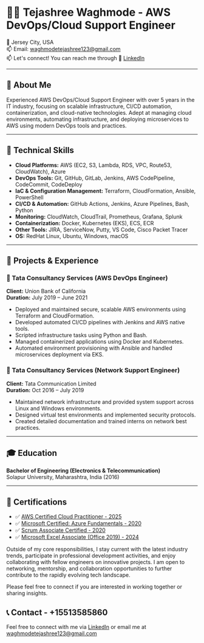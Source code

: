 # 👩‍💻 Tejashree Waghmode - AWS DevOps/Cloud Support Engineer

📍 Jersey City, USA  
📫 Email: [waghmodetejashree123@gmail.com](mailto:waghmodetejashree123@gmail.com)  
📫 Let's connect! You can reach me through 🔗 [LinkedIn](https://www.linkedin.com/in/tejashreewaghmode1/)  


---

## 🚀 About Me

Experienced AWS DevOps/Cloud Support Engineer with over 5 years in the IT industry, focusing on scalable infrastructure, CI/CD automation, containerization, and cloud-native technologies. Adept at managing cloud environments, automating infrastructure, and deploying microservices to AWS using modern DevOps tools and practices.

---

## 🔧 Technical Skills

- **Cloud Platforms:** AWS (EC2, S3, Lambda, RDS, VPC, Route53, CloudWatch), Azure  
- **DevOps Tools:** Git, GitHub, GitLab, Jenkins, AWS CodePipeline, CodeCommit, CodeDeploy  
- **IaC & Configuration Management:** Terraform, CloudFormation, Ansible, PowerShell  
- **CI/CD & Automation:** GitHub Actions, Jenkins, Azure Pipelines, Bash, Python  
- **Monitoring:** CloudWatch, CloudTrail, Prometheus, Grafana, Splunk  
- **Containerization:** Docker, Kubernetes (EKS), ECS, ECR  
- **Other Tools:** JIRA, ServiceNow, Putty, VS Code, Cisco Packet Tracer  
- **OS:** RedHat Linux, Ubuntu, Windows, macOS  

---

## 🧪 Projects & Experience

### 🔹 Tata Consultancy Services (AWS DevOps Engineer)  
**Client:** Union Bank of California  
**Duration:** July 2019 – June 2021  
- Deployed and maintained secure, scalable AWS environments using Terraform and CloudFormation.  
- Developed automated CI/CD pipelines with Jenkins and AWS native tools.  
- Scripted infrastructure tasks using Python and Bash.  
- Managed containerized applications using Docker and Kubernetes.  
- Automated environment provisioning with Ansible and handled microservices deployment via EKS.

### 🔹 Tata Consultancy Services (Network Support Engineer)  
**Client:** Tata Communication Limited  
**Duration:** Oct 2016 – July 2019  
- Maintained network infrastructure and provided system support across Linux and Windows environments.  
- Designed virtual test environments and implemented security protocols.  
- Created detailed documentation and trained interns on network best practices.

---

## 🎓 Education

**Bachelor of Engineering (Electronics & Telecommunication)**  
Solapur University, Maharashtra, India (2016)

---

## 🏅 Certifications

- ✅ [AWS Certified Cloud Practitioner - 2025](https://www.credly.com/badges/ac49b198-8cfd-45dd-867e-6a4cf03f3004/linked_in?t=sps8dp)  
- ✅ [Microsoft Certified: Azure Fundamentals - 2020](https://www.credly.com/badges/188fc71e-0d7e-4843-99ca-58b9026b857a?source=linked_in_profile)  
- ✅ [Scrum Associate Certified - 2020](https://www.scrum-institute.org/badges/46309083362109)  
- ✅ [Microsoft Excel Associate (Office 2019) - 2024](https://www.credly.com/badges/75d17d07-c910-4f47-89d5-54dc86b01ca9/linked_in_profile)

Outside of my core responsibilities, I stay current with the latest industry trends, participate in professional development activities, and enjoy collaborating with fellow engineers on innovative projects. I am open to networking, mentorship, and collaboration opportunities to further contribute to the rapidly evolving tech landscape. 

Please feel free to connect if you are interested in working together or sharing insights.

## 📞 Contact - +15513585860

Feel free to connect with me via [LinkedIn](https://www.linkedin.com/in/tejashreewaghmode1/) or email me at [waghmodetejashree123@gmail.com](mailto:waghmodetejashree123@gmail.com)

